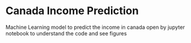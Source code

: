 # Canada Income Prediction
Machine Learning model to predict the income in canada
open by jupyter notebook to understand the code and see figures
